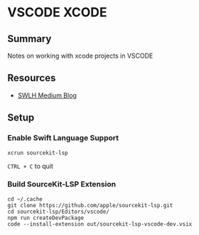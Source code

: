 # VSCODE XCODE

## Summary

Notes on working with xcode projects in VSCODE

## Resources

- [SWLH Medium Blog](https://medium.com/swlh/ios-development-on-vscode-27be37293fe1)

## Setup

### Enable Swift Language Support

```console
xcrun sourcekit-lsp
```

`CTRL + C` to quit

### Build SourceKit-LSP Extension

```console
cd ~/.cache
git clone https://github.com/apple/sourcekit-lsp.git
cd sourcekit-lsp/Editors/vscode/
npm run createDevPackage
code --install-extension out/sourcekit-lsp-vscode-dev.vsix
```
